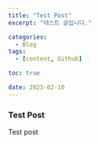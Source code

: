 ```yaml
---
title: "Test Post"
excerpt: "테스트 글입니다."

categories:
  - Blog
tags:
  - [content, Github]

toc: true

date: 2023-02-10
---
```


### Test Post

Test post